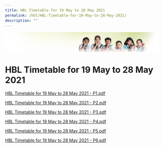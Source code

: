 ```yaml
---
title: HBL Timetable for 19 May to 28 May 2021
permalink: /hbl/HBL-Timetable-for-19-May-to-28-May-2021/
description: ""
---
```

![](/images/Banner.jpg)

HBL Timetable for 19 May to 28 May 2021
=======================================

[HBL Timetable for 19 May to 28 May 2021 - P1.pdf](/files/HBL%20Timetable%20%20for%2019%20May%20to%2028%20May%202021%20-%20P1.pdf)

[HBL Timetable for 19 May to 28 May 2021 - P2.pdf](/files/HBL%20Timetable%20%20for%2019%20May%20to%2028%20May%202021%20-%20P2.pdf)

[HBL Timetable for 19 May to 28 May 2021 - P3.pdf](/files/HBL%20Timetable%20%20for%2019%20May%20to%2028%20May%202021%20-%20P3.pdf)

[HBL Timetable for 19 May to 28 May 2021 - P4.pdf](/files/HBL%20Timetable%20%20for%2019%20May%20to%2028%20May%202021%20-%20P4.pdf)

[HBL Timetable for 19 May to 28 May 2021 - P5.pdf](/files/HBL%20Timetable%20%20for%2019%20May%20to%2028%20May%202021%20-%20P5.pdf)

[HBL Timetable for 19 May to 28 May 2021 - P6.pdf](/files/HBL%20Timetable%20%20for%2019%20May%20to%2028%20May%202021%20-%20P6.pdf)